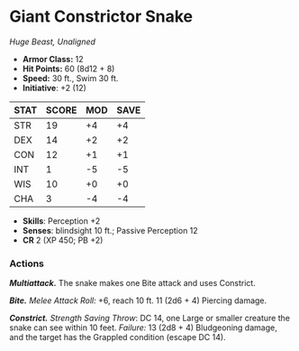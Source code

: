 # Giant Constrictor Snake

*Huge Beast, Unaligned*

- **Armor Class:** 12
- **Hit Points:** 60 (8d12 + 8)
- **Speed:** 30 ft., Swim 30 ft.
- **Initiative**: +2 (12)

|STAT|SCORE|MOD|SAVE|
| --- | --- | --- | ---- |
| STR | 19 | +4 | +4 |
| DEX | 14 | +2 | +2 |
| CON | 12 | +1 | +1 |
| INT | 1 | -5 | -5 |
| WIS | 10 | +0 | +0 |
| CHA | 3 | -4 | -4 |

- **Skills**: Perception +2
- **Senses**: blindsight 10 ft.; Passive Perception 12
- **CR** 2 (XP 450; PB +2)

### Actions

***Multiattack.*** The snake makes one Bite attack and uses Constrict.

***Bite.*** *Melee Attack Roll:* +6, reach 10 ft. 11 (2d6 + 4) Piercing damage.

***Constrict.*** *Strength Saving Throw*: DC 14, one Large or smaller creature the snake can see within 10 feet. *Failure:*  13 (2d8 + 4) Bludgeoning damage, and the target has the Grappled condition (escape DC 14).
